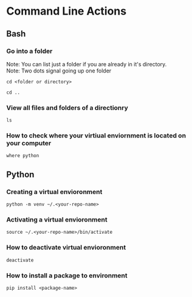 # Command Line Actions

## Bash

### Go into a folder

Note: You can list just a folder if you are already in it's directory. <br>
Note: Two dots signal going up one folder

```
cd <folder or directory>
```

```
cd ..
```

### View all files and folders of a directionry

```
ls
```

### How to check where your virtiual enviornment is located on your computer

```
where python
```

## Python

### Creating a virtual envioronment

```
python -m venv ~/.<your-repo-name>
```

### Activating a virtual envioronment
```
source ~/.<your-repo-name>/bin/activate
```

### How to deactivate virtual envioronment
```
deactivate
```

### How to install a package to environment
```
pip install <package-name>
```
